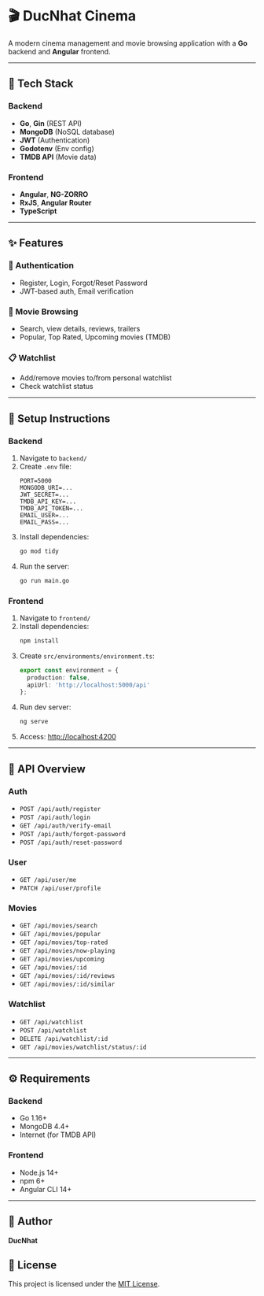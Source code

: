 # 🎬 DucNhat Cinema

A modern cinema management and movie browsing application with a **Go** backend and **Angular** frontend.

---

## 🧱 Tech Stack

### Backend
- **Go**, **Gin** (REST API)
- **MongoDB** (NoSQL database)
- **JWT** (Authentication)
- **Godotenv** (Env config)
- **TMDB API** (Movie data)

### Frontend
- **Angular**, **NG-ZORRO**
- **RxJS**, **Angular Router**
- **TypeScript**

---

## ✨ Features

### 🔐 Authentication
- Register, Login, Forgot/Reset Password
- JWT-based auth, Email verification

### 🎥 Movie Browsing
- Search, view details, reviews, trailers
- Popular, Top Rated, Upcoming movies (TMDB)

### 📋 Watchlist
- Add/remove movies to/from personal watchlist
- Check watchlist status

---

## 🚀 Setup Instructions

### Backend

1. Navigate to `backend/`
2. Create `.env` file:
    ```env
    PORT=5000
    MONGODB_URI=...
    JWT_SECRET=...
    TMDB_API_KEY=...
    TMDB_API_TOKEN=...
    EMAIL_USER=...
    EMAIL_PASS=...
    ```
3. Install dependencies:
    ```bash
    go mod tidy
    ```
4. Run the server:
    ```bash
    go run main.go
    ```

### Frontend

1. Navigate to `frontend/`
2. Install dependencies:
    ```bash
    npm install
    ```
3. Create `src/environments/environment.ts`:
    ```ts
    export const environment = {
      production: false,
      apiUrl: 'http://localhost:5000/api'
    };
    ```
4. Run dev server:
    ```bash
    ng serve
    ```
5. Access: [http://localhost:4200](http://localhost:4200)

---

## 📡 API Overview

### Auth
- `POST /api/auth/register`
- `POST /api/auth/login`
- `GET /api/auth/verify-email`
- `POST /api/auth/forgot-password`
- `POST /api/auth/reset-password`

### User
- `GET /api/user/me`
- `PATCH /api/user/profile`

### Movies
- `GET /api/movies/search`
- `GET /api/movies/popular`
- `GET /api/movies/top-rated`
- `GET /api/movies/now-playing`
- `GET /api/movies/upcoming`
- `GET /api/movies/:id`
- `GET /api/movies/:id/reviews`
- `GET /api/movies/:id/similar`

### Watchlist
- `GET /api/watchlist`
- `POST /api/watchlist`
- `DELETE /api/watchlist/:id`
- `GET /api/movies/watchlist/status/:id`

---

## ⚙️ Requirements

### Backend
- Go 1.16+
- MongoDB 4.4+
- Internet (for TMDB API)

### Frontend
- Node.js 14+
- npm 6+
- Angular CLI 14+

---

## 👤 Author
**DucNhat**

## 📄 License
This project is licensed under the [MIT License](LICENSE).
